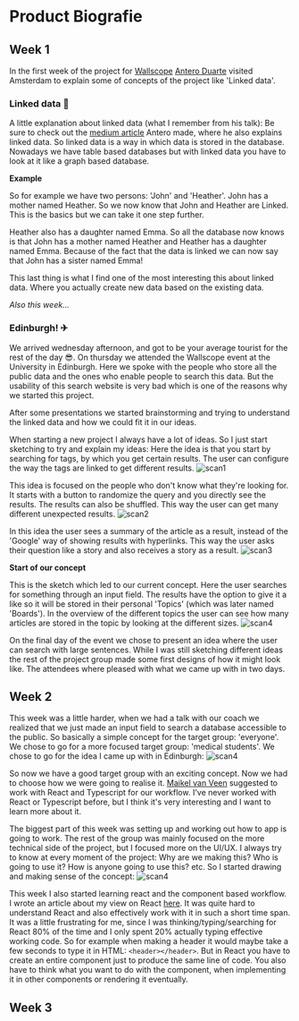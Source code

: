 # Product Biografie

## Week 1
In the first week of the project for [Wallscope](https://wallscope.co.uk/) [Antero Duarte](https://www.linkedin.com/in/anterod/) visited Amsterdam to explain some of concepts of the project like 'Linked data'. 

### Linked data  ⃡
A little explanation about linked data (what I remember from his talk): Be sure to check out the [medium article](https://medium.com/wallscope/linked-data-a-conceptual-exploration-9860a1f44d68) Antero made, where he also explains linked data.
So linked data is a way in which data is stored in the database. Nowadays we have table based databases but with linked data you have to look at it like a graph based database. 

**Example**

So for example we have two persons: 'John' and 'Heather'. John has a mother named Heather. So we now know that John and Heather are Linked. This is the basics but we can take it one step further.

Heather also has a daughter named Emma. So all the database now knows is that John has a mother named Heather and Heather has a daughter named Emma. Because of the fact that the data is linked we can now say that John has a sister named Emma! 

This last thing is what I find one of the most interesting this about linked data. Where you actually create new data based on the existing data. 

*Also this week...*

### Edinburgh! ✈
We arrived wednesday afternoon, and got to be your average tourist for the rest of the day 😎. On thursday we attended the Wallscope event at the University in Edinburgh. Here we spoke with the people who store all the public data and the ones who enable people to search this data. But the usability of this search website is very bad which is one of the reasons why we started this project. 

After some presentations we started brainstorming and trying to understand the linked data and how we could fit it in our ideas. 

When starting a new project I always have a lot of ideas. So I just start sketching to try and explain my ideas:
Here the idea is that you start by searching for tags, by which you get certain results. The user can configure the way the tags are linked to get different results. 
![scan1](./img/scan1.jpg)

This idea is focused on the people who don't know what they're looking for. It starts with a button to randomize the query and you directly see the results. The results can also be shuffled.
This way the user can get many different unexpected results. 
![scan2](./img/scan2.jpg)

In this idea the user sees a summary of the article as a result, instead of the 'Google' way of showing results with hyperlinks. This way the user asks their question like a story and also receives a story as a result. 
![scan3](./img/scan3.jpg)

**Start of our concept**

This is the sketch which led to our current concept.
Here the user searches for something through an input field. The results have the option to give it a like so it will be stored in their personal 'Topics' (which was later named 'Boards'). In the overview of the different topics the user can see how many articles are stored in the topic by looking at the different sizes. 
![scan4](./img/scan4.jpg)

On the final day of the event we chose to present an idea where the user can search with large sentences. While I was still sketching different ideas the rest of the project group made some first designs of how it might look like. The attendees where pleased with what we came up with in two days. 

## Week 2
This week was a little harder, when we had a talk with our coach we realized that we just made an input field to search a database accessible to the public. So basically a simple concept for the target group: 'everyone'. We chose to go for a more focused target group: 'medical students'. We chose to go for the idea I came up with in Edinburgh: ![scan4](./img/scan4.jpg) 

So now we have a good target group with an exciting concept. Now we had to choose how we were going to realise it. [Maikel van Veen](https://github.com/Maikxx) suggested to work with React and Typescript for our workflow. I've never worked with React or Typescript before, but I think it's very interesting and I want to learn more about it. 

The biggest part of this week was setting up and working out how to app is going to work. The rest of the group was mainly focused on the more technical side of the project, but I focused more on the UI/UX. I always try to know at every moment of the project: Why are we making this? Who is going to use it? How is anyone going to use this? etc. So I started drawing and making sense of the concept: 
![scan4](./img/scan6.jpg) 

This week I also started learning react and the component based workflow. I wrote an article about my view on React [here](https://github.com/jesperingels/weekly-nerd-1819/blob/master/articles/react/README.md). It was quite hard to understand React and also effectively work with it in such a short time span. It was a little frustrating for me, since I was thinking/typing/searching for React 80% of the time and I only spent 20% actually typing effective working code. So for example when making a header it would maybe take a few seconds to type it in HTML: `<header></header>`. But in React you have to create an entire component just to produce the same line of code. You also have to think what you want to do with the component, when implementing it in other components or rendering it eventually. 

## Week 3




